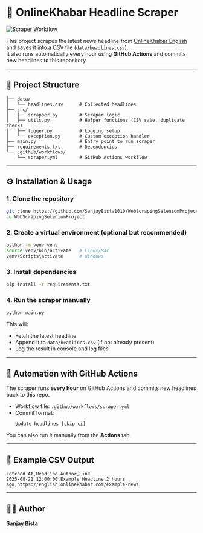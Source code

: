 # 📰 OnlineKhabar Headline Scraper
[![Scraper Workflow](https://github.com/SanjayBista1010/WebScrapingSeleniumProject/actions/workflows/scraper.yml/badge.svg)](https://github.com/SanjayBista1010/WebScrapingSeleniumProject/actions)

This project scrapes the latest news headline from [OnlineKhabar English](https://english.onlinekhabar.com/) and saves it into a CSV file (`data/headlines.csv`).  
It also runs automatically every hour using **GitHub Actions** and commits new headlines to this repository.

---

## 📂 Project Structure

```
├── data/
│   └── headlines.csv      # Collected headlines
├── src/
│   ├── scrapper.py        # Scraper logic
│   ├── utils.py           # Helper functions (CSV save, duplicate check)
│   ├── logger.py          # Logging setup
│   └── exception.py       # Custom exception handler
├── main.py                # Entry point to run scraper
├── requirements.txt       # Dependencies
└── .github/workflows/
    └── scraper.yml        # GitHub Actions workflow
```

---

## ⚙️ Installation & Usage

### 1. Clone the repository
```bash
git clone https://github.com/SanjayBista1010/WebScrapingSeleniumProject.git
cd WebScrapingSeleniumProject
```

### 2. Create a virtual environment (optional but recommended)
```bash
python -m venv venv
source venv/bin/activate   # Linux/Mac
venv\Scripts\activate      # Windows
```

### 3. Install dependencies
```bash
pip install -r requirements.txt
```

### 4. Run the scraper manually
```bash
python main.py
```

This will:
- Fetch the latest headline
- Append it to `data/headlines.csv` (if not already present)
- Log the result in console and log files

---

## 🤖 Automation with GitHub Actions

The scraper runs **every hour** on GitHub Actions and commits new headlines back to this repo.

- Workflow file: `.github/workflows/scraper.yml`
- Commit format:  
  ```
  Update headlines [skip ci]
  ```

You can also run it manually from the **Actions** tab.

---

## 📝 Example CSV Output

```csv
Fetched At,Headline,Author,Link
2025-08-21 12:00:00,Example Headline,2 hours ago,https://english.onlinekhabar.com/example-news
```

---

## 👨‍💻 Author
**Sanjay Bista**  



